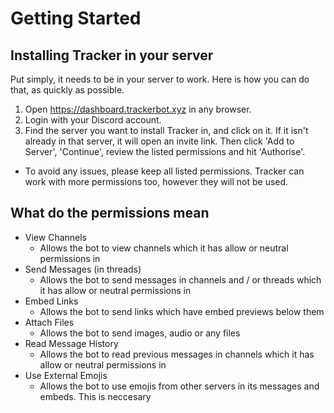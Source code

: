 # Getting Started

## Installing Tracker in your server <a href="#installation" id="installation"></a>

Put simply, it needs to be in your server to work. Here is how you can do that, as quickly as possible.

1. Open https://dashboard.trackerbot.xyz in any browser.
2. Login with your Discord account.
3. Find the server you want to install Tracker in, and click on it. If it isn't already in that server, it will open an invite link. Then click 'Add to Server', 'Continue', review the listed permissions and hit 'Authorise'.

* To avoid any issues, please keep all listed permissions. Tracker can work with more permissions too, however they will not be used.

## What do the permissions mean

* View Channels
  * Allows the bot to view channels which it has allow or neutral permissions in
* Send Messages (in threads)
  * Allows the bot to send messages in channels and / or threads which it has allow or neutral permissions in
* Embed Links
  * Allows the bot to send links which have embed previews below them
* Attach Files
  * Allows the bot to send images, audio or any files
* Read Message History
  * Allows the bot to read previous messages in channels which it has allow or neutral permissions in
* Use External Emojis
  * Allows the bot to use emojis from other servers in its messages and embeds. This is neccesary
